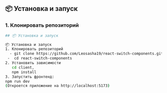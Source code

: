 ## 📦 Установка и запуск

### 1. Клонировать репозиторий

```bash
## 📦 Установка и запуск

📦 Установка и запуск
1. Клонировать репозиторий
  - git clone https://github.com/Leosasha19/react-switch-components.git
 -  cd react-switch-components
2. Установить зависимости
   cd client,
   npm install
3. Запустить фронтенд:
npm run dev
(Откроется приложение на http://localhost:5173)